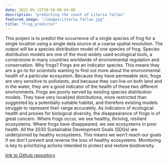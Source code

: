 ```yaml
---
date: 2022-05-15T10:58:08-04:00
description: "predicting the count of Litoria fallax"
featured_image: "/images/Litoria_fallax.jpg"
title: "Frog_predictor"
---
```


This project is to predict the occurrence of a single species of frog for a single location using a single data source at a coarse spatial resolution.
The output will be a species distribution model of one species of frog. Species distribution models are one of the most widely used ecological tools, a cornerstone in many countries worldwide of environmental regulation and conservation.
Why frogs? Frogs are an indicator species. This means they are a go-to for scientists wanting to find out more about the environmental health of a particular ecosystem.
Because they have permeable skin, frogs are very sensitive to pollutants, and because they can live on both land and in the water, they are a good indicator of the health of these two different environments.
Frogs are poorly served by existing species distribution models. They have very localized distributions, more restricted than suggested by a potentially suitable habitat, and therefore existing models struggle to represent their range accurately.
As indicators of ecological health and proxies for biological diversity, the disappearance of frogs is of great concern. Where frogs occur, we see healthy, thriving, resilient ecosystems. Where frogs have disappeared, we see ecosystems in poor health. All the 2030 Sustainable Development Goals (SDGs) are underpinned by healthy ecosystems. This means we won’t reach our goals if we don’t prevent and reverse the loss of healthy ecosystems.
Monitoring is key to prioritizing actions intended to protect and restore biodiversity.


[link to Github repository](https://github.com/Vaishnavi-T-N/Frog_predictor)